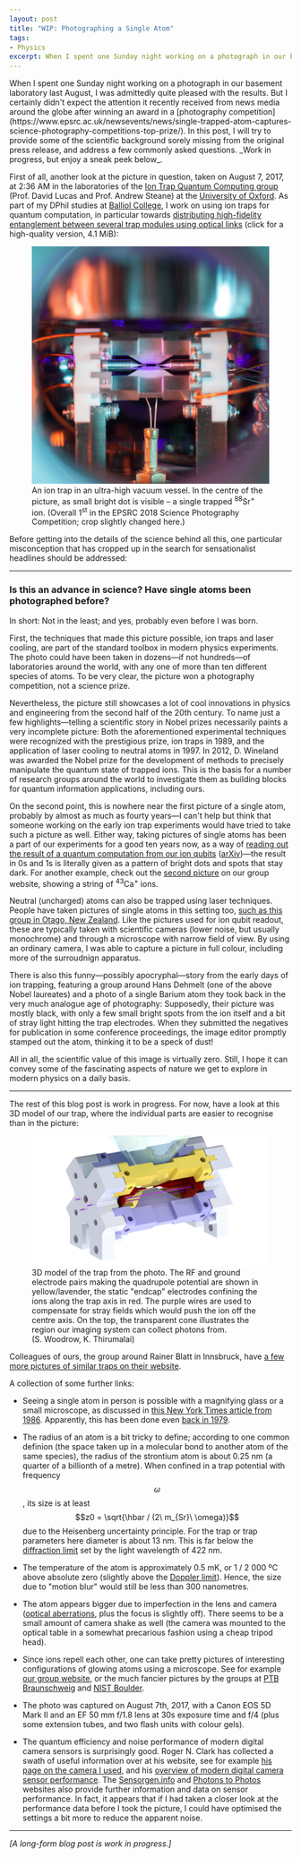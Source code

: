 ```yaml
---
layout: post
title: "WIP: Photographing a Single Atom"
tags:
- Physics
excerpt: When I spent one Sunday night working on a photograph in our basement laboratory last August, I was admittedly quite pleased with the results. But I certainly didn't expect the attention it recently received from news media around the globe after winning an award in a photography competition. In this post, I will try to provide some of the scientific background sorely missing
---
```


<p class="lead" markdown="1">When I spent one Sunday night working on a photograph in our basement laboratory last August, I was admittedly quite pleased with the results. But I certainly didn't expect the attention it recently received from news media around the globe after winning an award in a [photography competition](https://www.epsrc.ac.uk/newsevents/news/single-trapped-atom-captures-science-photography-competitions-top-prize/). In this post, I will try to provide some of the scientific background sorely missing from the original press release, and address a few commonly asked questions. _Work in progress, but enjoy a sneak peek below_.</p>

First of all, another look at the picture in question, taken on August 7, 2017, at 2:36 <span class="sc">AM</span> in the laboratories of the [Ion Trap Quantum Computing group](https://www2.physics.ox.ac.uk/research/ion-trap-quantum-computing-group) (Prof. David Lucas and Prof. Andrew Steane) at the [University of Oxford](http://www2.physics.ox.ac.uk/). As part of my DPhil studies at [Balliol College](https://www.balliol.ox.ac.uk), I work on using ion traps for quantum computation, in particular towards [distributing high-fidelity entanglement between several trap modules using optical links](http://nqit.ox.ac.uk/content/q2020-quantum-computer-demonstrator) (click for a high-quality version, 4.1 MiB):

<figure><a href="/blog/2018/02/photographing-a-single-atom/nadlinger_single_atom_in_ion_trap_recrop_3200.jpg" target="_blank"><img alt="Photograph of a single Strontium atom in an ion trap." src="/blog/2018/02/photographing-a-single-atom/nadlinger_single_atom_in_ion_trap_recrop_1024.jpg" /></a><figcaption>An ion trap in an ultra-high vacuum vessel. In the centre of the picture, as small bright dot is visible – a single trapped <sup>88</sup>Sr<sup>+</sup> ion. (Overall 1<sup>st</sup> in the EPSRC 2018 Science Photography Competition; crop slightly changed here.)</figcaption></figure>

Before getting into the details of the science behind all this, one particular misconception that has cropped up in the search for sensationalist headlines should be addressed:

<hr />

### Is this an advance in science? Have single atoms been photographed before?

In short: Not in the least; and yes, probably even before I was born.

First, the techniques that made this picture possible, ion traps and laser cooling, are part of the standard toolbox in modern physics experiments. The photo could have been taken in dozens—if not hundreds—of laboratories around the world, with any one of more than ten different species of atoms. To be very clear, the picture won a photography competition, not a science prize.

Nevertheless, the picture still showcases a lot of cool innovations in physics and engineering from the second half of the 20th century. To name just a few highlights—telling a scientific story in Nobel prizes necessarily paints a very incomplete picture: Both the aforementioned experimental techniques were recognized with the prestigious prize, ion traps in 1989, and the application of laser cooling to neutral atoms in 1997. In 2012, D. Wineland was awarded the Nobel prize for the development of methods to precisely manipulate the quantum state of trapped ions. This is the basis for a number of research groups around the world to investigate them as building blocks for quantum information applications, including ours.

On the second point, this is nowhere near the first picture of a single atom, probably by almost as much as fourty years—I can't help but think that someone working on the early ion trap experiments would have tried to take such a picture as well. Either way, taking pictures of single atoms has been a part of our experiments for a good ten years now, as a way of [reading out the result of a quantum computation from our ion qubits](https://journals.aps.org/pra/abstract/10.1103/PhysRevA.81.040302) ([arXiv](https://arxiv.org/pdf/0906.3304.pdf))—the result in 0s and 1s is literally given as a pattern of bright dots and spots that stay dark. For another example, check out the [second picture](https://www2.physics.ox.ac.uk/research/ion-trap-quantum-computing-group) on our group website, showing a string of <sup>43</sup>Ca<sup>+</sup> ions.

Neutral (uncharged) atoms can also be trapped using laser techniques. People have taken pictures of single atoms in this setting too, [such as this group in Otago, New Zealand](http://www.physics.otago.ac.nz/nx/mikkel/single-atom.html). Like the pictures used for ion qubit readout, these are typically taken with scientific cameras (lower noise, but usually monochrome) and through a microscope with narrow field of view. By using an ordinary camera, I was able to capture a picture in full colour, including more of the surroudnign apparatus.

There is also this funny—possibly apocryphal—story from the early days of ion trapping, featuring a group around Hans Dehmelt (one of the above Nobel laureates) and a photo of a single Barium atom they took back in the very much analogue age of photography: Supposedly, their picture was mostly black, with only a few small bright spots from the ion itself and a bit of stray light hitting the trap electrodes. When they submitted the negatives for publication in some conference proceedings, the image editor promptly stamped out the atom, thinking it to be a speck of dust!

All in all, the scientific value of this image is virtually zero. Still, I hope it can convey some of the fascinating aspects of nature we get to explore in modern physics on a daily basis.

<hr />

The rest of this blog post is work in progress. For now, have a look at this 3D model of our trap, where the individual parts are easier to recognise than in the picture:

<figure><img alt="3D model of the ion trap used in the picture, with different parts highlighted." src="/blog/2018/02/photographing-a-single-atom/blade_trap_render.jpg" /><figcaption>3D model of the trap from the photo. The <span class="sc">RF</span> and ground electrode pairs making the quadrupole potential are shown in yellow/lavender, the static "endcap" electrodes confining the ions along the trap axis in red. The purple wires are used to compensate for stray fields which would push the ion off the centre axis. On the top, the transparent cone illustrates the region our imaging system can collect photons from. (S.&nbsp;Woodrow, K.&nbsp;Thirumalai)</figcaption></figure>

Colleagues of ours, the group around Rainer Blatt in Innsbruck, have [a few more pictures of similar traps on their website](https://quantumoptics.at/en/research/quantum-information.html).

A collection of some further links:

 - Seeing a single atom in person is possible with a magnifying glass or a small microscope, as discussed in [this New York Times article from 1986](http://www.nytimes.com/1986/10/21/science/physicists-finally-get-to-see-quantum-jump-with-own-eyes.html). Apparently, this has been done even [back in 1979](https://link.springer.com/chapter/10.1007/978-1-4612-4030-3_15).

 - The radius of an atom is a bit tricky to define; according to one common definion (the space taken up in a molecular bond to another atom of the same species), the radius of the strontium atom is about 0.25 nm (a quarter of a billionth of a metre). When confined in a trap potential with frequency $$\omega$$, its size is at least $$z0 = \sqrt{\hbar / (2\ m_{Sr}\ \omega)}$$ due to the Heisenberg uncertainty principle. For the trap or trap parameters here diameter is about 13 nm. This is far below the [diffraction limit](https://en.wikipedia.org/wiki/Diffraction-limited_system) set by the light wavelength of 422 nm.

 - The temperature of the atom is approximately 0.5 mK, or 1 / 2 000 ºC above absolute zero (slightly above the [Doppler limit](https://en.wikipedia.org/wiki/Doppler_cooling#Minimum_temperature)). Hence, the size due to "motion blur" would still be less than 300 nanometres.

 - The atom appears bigger due to imperfection in the lens and camera ([optical aberrations](https://en.wikipedia.org/wiki/Optical_aberration), plus the focus is slightly off). There seems to be a small amount of camera shake as well (the camera was mounted to the optical table in a somewhat precarious fashion using a cheap tripod head).

 - Since ions repell each other, one can take pretty pictures of interesting configurations of glowing atoms using a microscope. See for example [our group website](https://www2.physics.ox.ac.uk/research/ion-trap-quantum-computing-group), or the much fancier pictures by the groups at [<span class="sc">PTB</span> Braunschweig](http://www.quantummetrology.de/iontraps/projects.html) and [<span class="sc">NIST</span> Boulder](https://www.nist.gov/news-events/news/2016/06/nists-super-quantum-simulator-entangles-hundreds-ions).

 - The photo was captured on August 7th, 2017, with a Canon EOS 5D Mark II and an <span class="sc">EF</span> 50 mm f/1.8 lens at 30s exposure time and f/4 (plus some extension tubes, and two flash units with colour gels).
 
 - The quantum efficiency and noise performance of modern digital camera sensors is surprisingly good. Roger N. Clark has collected a swath of useful information over at his website, see for example [his page on the camera I used](http://www.clarkvision.com/reviews/evaluation-canon-5dii/index.html), and his [overview of modern digital camera sensor performance](http://www.clarkvision.com/articles/digital.sensor.performance.summary/). The [Sensorgen.info](http://www.clarkvision.com/articles/digital.sensor.performance.summary/) and [Photons to Photos](http://www.photonstophotos.net/index.htm) websites also provide further information and data on sensor performance. In fact, it appears that if I had taken a closer look at the performance data before I took the picture, I could have optimised the settings a bit more to reduce the apparent noise.

<hr />

_[A long-form blog post is work in progress.]_
